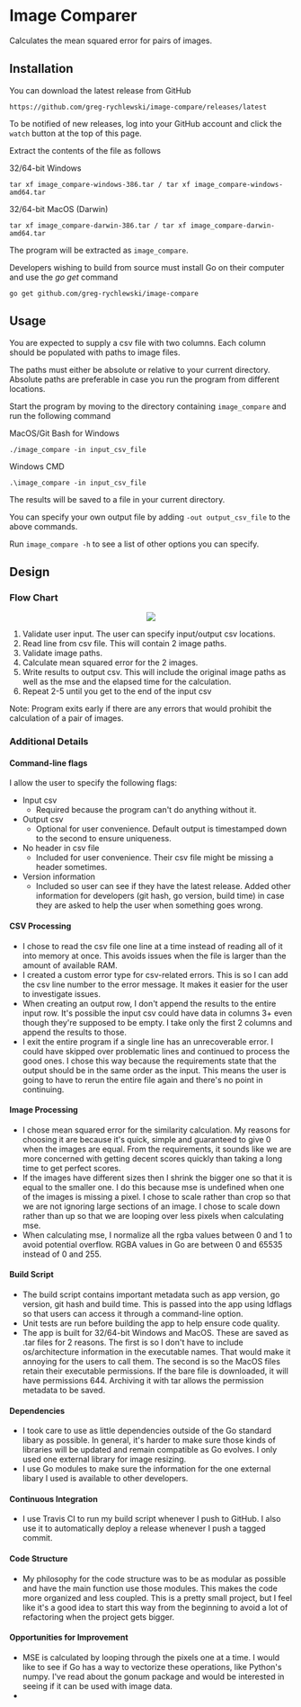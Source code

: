 # Image Comparer

Calculates the mean squared error for pairs of images.

## Installation

You can download the latest release from GitHub

    https://github.com/greg-rychlewski/image-compare/releases/latest

To be notified of new releases, log into your GitHub account and click the `watch` button at the top of this page.

Extract the contents of the file as follows

32/64-bit Windows

    tar xf image_compare-windows-386.tar / tar xf image_compare-windows-amd64.tar

32/64-bit MacOS (Darwin)

    tar xf image_compare-darwin-386.tar / tar xf image_compare-darwin-amd64.tar

The program will be extracted as `image_compare`.

Developers wishing to build from source must install Go on their computer and use the _go_ _get_ command
  
    go get github.com/greg-rychlewski/image-compare
  
## Usage

You are expected to supply a csv file with two columns. Each column should be populated with paths to image files. 

The paths must either be absolute or relative to your current directory. Absolute paths are preferable in case you run the program from different locations.

Start the program by moving to the directory containing `image_compare` and run the following command

MacOS/Git Bash for Windows

    ./image_compare -in input_csv_file
    
Windows CMD
 
    .\image_compare -in input_csv_file
 
The results will be saved to a file in your current directory. 

You can specify your own output file by adding `-out output_csv_file` to the above commands.

Run `image_compare -h` to see a list of other options you can specify.

## Design 

### Flow Chart

<p align="center"> 
<img src="https://github.com/greg-rychlewski/image-compare/blob/master/_testdata/images/flowchart.png">
</p>

1. Validate user input. The user can specify input/output csv locations.
2. Read line from csv file. This will contain 2 image paths.
3. Validate image paths.
4. Calculate mean squared error for the 2 images.
5. Write results to output csv. This will include the original image paths as well as the mse and the elapsed time for the calculation.
6. Repeat 2-5 until you get to the end of the input csv

Note: Program exits early if there are any errors that would prohibit the calculation of a pair of images.

### Additional Details
 
#### Command-line flags
 
I allow the user to specify the following flags:
- Input csv
  - Required because the program can't do anything without it.
- Output csv
  - Optional for user convenience. Default output is timestamped down to the second to ensure uniqueness.
- No header in csv file
  - Included for user convenience. Their csv file might be missing a header sometimes.
- Version information
  - Included so user can see if they have the latest release. Added other information for developers (git hash, go version, build time) in case they are asked to help the user when something goes wrong.

#### CSV Processing

- I chose to read the csv file one line at a time instead of reading all of it into memory at once. This avoids issues when the file is larger than the amount of available RAM.
- I created a custom error type for csv-related errors. This is so I can add the csv line number to the error message. It makes it easier for the user to investigate issues.
- When creating an output row, I don't append the results to the entire input row. It's possible the input csv could have data in columns 3+ even though they're supposed to be empty. I take only the first 2 columns and append the results to those.
- I exit the entire program if a single line has an unrecoverable error. I could have skipped over problematic lines and continued to process the good ones. I chose this way because the requirements state that the output should be in the same order as the input. This means the user is going to have to rerun the entire file again and there's no point in continuing.

#### Image Processing

- I chose mean squared error for the similarity calculation. My reasons for choosing it are because it's quick, simple and guaranteed to give 0 when the images are equal. From the requirements, it sounds like we are more concerned with getting decent scores quickly than taking a long time to get perfect scores.
- If the images have different sizes then I shrink the bigger one so that it is equal to the smaller one. I do this because mse is undefined when one of the images is missing a pixel. I chose to scale rather than crop so that we are not ignoring large sections of an image. I chose to scale down rather than up so that we are looping over less pixels when calculating mse. 
- When calculating mse, I normalize all the rgba values between 0 and 1 to avoid potential overflow. RGBA values in Go are between 0 and 65535 instead of 0 and 255.

#### Build Script

- The build script contains important metadata such as app version, go version, git hash and build time. This is passed into the app using ldflags so that users can access it through a command-line option.
- Unit tests are run before building the app to help ensure code quality.
- The app is built for 32/64-bit Windows and MacOS. These are saved as .tar files for 2 reasons. The first is so I don't have to include os/architecture information in the executable names. That would make it annoying for the users to call them. The second is so the MacOS files retain their executable permissions. If the bare file is downloaded, it will have permissions 644. Archiving it with tar allows the permission metadata to be saved.

#### Dependencies

- I took care to use as little dependencies outside of the Go standard libary as possible. In general, it's harder to make sure those kinds of libraries will be updated and remain compatible as Go evolves. I only used one external library for image resizing.
- I use Go modules to make sure the information for the one external libary I used is available to other developers.

#### Continuous Integration

- I use Travis CI to run my build script whenever I push to GitHub. I also use it to automatically deploy a release whenever I push a tagged commit.

#### Code Structure

- My philosophy for the code structure was to be as modular as possible and have the main function use those modules. This makes the code more organized and less coupled. This is a pretty small project, but I feel like it's a good idea to start this way from the beginning to avoid a lot of refactoring when the project gets bigger.

#### Opportunities for Improvement

- MSE is calculated by looping through the pixels one at a time. I would like to see if Go has a way to vectorize these operations, like Python's numpy. I've read about the gonum package and would be interested in seeing if it can be used with image data.
- 
